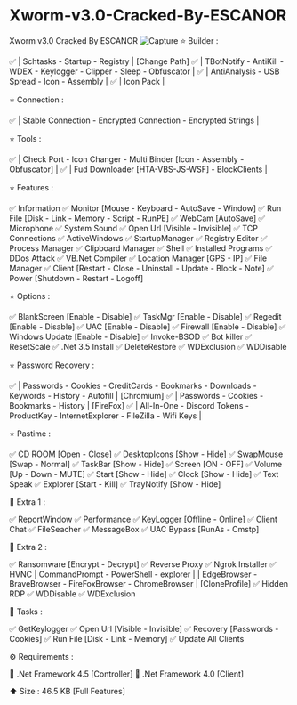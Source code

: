 # Xworm-v3.0-Cracked-By-ESCANOR
Xworm v3.0 Cracked By ESCANOR
![Capture](https://user-images.githubusercontent.com/83380140/215057323-0c3571cd-62f3-40ad-a586-490c99032b1f.PNG)
⭐️ Builder :

✅ | Schtasks - Startup - Registry | [Change Path]
✅ | TBotNotify - AntiKill - WDEX - Keylogger - Clipper - Sleep - Obfuscator |
✅ | AntiAnalysis - USB Spread - Icon - Assembly |
✅ | Icon Pack |

⭐️ Connection :

✅ | Stable Connection - Encrypted Connection - Encrypted Strings |

⭐️ Tools :

✅ | Check Port - Icon Changer - Multi Binder [Icon - Assembly - Obfuscator] |
✅ | Fud Downloader [HTA-VBS-JS-WSF] - BlockClients |

⭐️ Features :

✅ Information
✅ Monitor [Mouse - Keyboard - AutoSave - Window]
✅ Run File [Disk - Link - Memory - Script - RunPE]
✅ WebCam [AutoSave]
✅ Microphone
✅ System Sound
✅ Open Url [Visible - Invisible]
✅ TCP Connections
✅ ActiveWindows
✅ StartupManager
✅ Registry Editor
✅ Process Manager
✅ Clipboard Manager
✅ Shell
✅ Installed Programs
✅ DDos Attack
✅ VB.Net Compiler
✅ Location Manager [GPS - IP]
✅ File Manager
✅ Client [Restart - Close - Uninstall - Update - Block - Note]
✅ Power [Shutdown - Restart - Logoff]

⭐️ Options :

✅ BlankScreen [Enable - Disable]
✅ TaskMgr [Enable - Disable]
✅ Regedit [Enable - Disable]
✅ UAC [Enable - Disable]
✅ Firewall [Enable - Disable]
✅ Windows Update [Enable - Disable]
✅ Invoke-BSOD
✅ Bot killer
✅ ResetScale
✅ .Net 3.5 Install
✅ DeleteRestore
✅ WDExclusion
✅ WDDisable

⭐️ Password Recovery :

✅ | Passwords - Cookies - CreditCards - Bookmarks - Downloads - Keywords - History - Autofill | [Chromium]
✅ | Passwords - Cookies - Bookmarks - History | [FireFox]
✅ | All-In-One - Discord Tokens - ProductKey - InternetExplorer - FileZilla - Wifi Keys |

⭐️ Pastime :

✅ CD ROOM [Open - Close]
✅ DesktopIcons [Show - Hide]
✅ SwapMouse [Swap - Normal]
✅ TaskBar [Show - Hide]
✅ Screen [ON - OFF]
✅ Volume [Up - Down - MUTE]
✅ Start [Show - Hide]
✅ Clock [Show - Hide]
✅ Text Speak
✅ Explorer [Start - Kill]
✅ TrayNotify [Show - Hide]

🔆 Extra 1 :

✅ ReportWindow
✅ Performance
✅ KeyLogger [Offline - Online]
✅ Client Chat
✅ FileSeacher
✅ MessageBox
✅ UAC Bypass [RunAs - Cmstp]

🔆 Extra 2 :

✅ Ransomware [Encrypt - Decrypt]
✅ Reverse Proxy
✅ Ngrok Installer
✅ HVNC | CommandPrompt - PowerShell - explorer | | EdgeBrowser - BraveBrowser - FireFoxBrowser - ChromeBrowser | [CloneProfile]
✅ Hidden RDP
✅ WDDisable
✅ WDExclusion

🔆 Tasks :

✅ GetKeylogger
✅ Open Url [Visible - Invisible]
✅ Recovery [Passwords - Cookies]
✅ Run File [Disk - Link - Memory]
✅ Update All Clients

⚙️ Requirements :

🔸 .Net Framework 4.5 [Controller]
🔸 .Net Framework 4.0 [Client]

⬆️ Size : 46.5 KB [Full Features]

